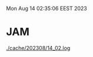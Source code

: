 Mon Aug 14 02:35:06 EEST 2023
# JAM
<a href='./cache/202308/14_02.log'>./cache/202308/14_02.log</a>
